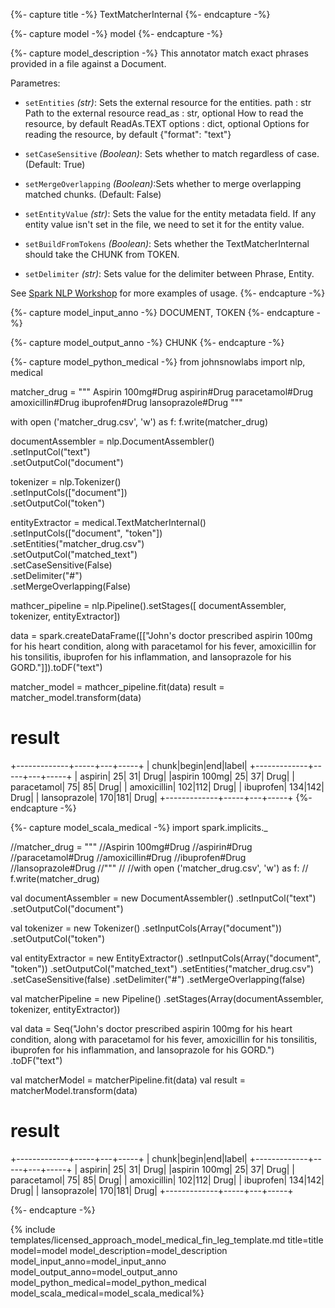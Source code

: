 {%- capture title -%}
TextMatcherInternal
{%- endcapture -%}

{%- capture model -%}
model
{%- endcapture -%}

{%- capture model_description -%}
This annotator match exact phrases provided in a file against a Document.

Parametres:

- `setEntities` *(str)*: Sets the external resource for the entities.
        path : str
            Path to the external resource
        read_as : str, optional
            How to read the resource, by default ReadAs.TEXT
        options : dict, optional
            Options for reading the resource, by default {"format": "text"}
- `setCaseSensitive` *(Boolean)*: Sets whether to match regardless of case. (Default: True)

- `setMergeOverlapping` *(Boolean)*:Sets whether to merge overlapping matched chunks. (Default: False)

- `setEntityValue` *(str)*: Sets the value for the entity metadata field. If any entity value isn't set in the file, we need to set it for the entity value.

- `setBuildFromTokens` *(Boolean)*:  Sets whether the TextMatcherInternal should take the CHUNK from TOKEN.

- `setDelimiter` *(str)*:  Sets value for the delimiter between Phrase, Entity.

See [Spark NLP Workshop](https://colab.research.google.com/github/JohnSnowLabs/spark-nlp-workshop/blob/master/tutorials/Certification_Trainings/Healthcare/41.Flattener.ipynb) for more examples of usage.
{%- endcapture -%}

{%- capture model_input_anno -%}
DOCUMENT, TOKEN 
{%- endcapture -%}

{%- capture model_output_anno -%}
CHUNK
{%- endcapture -%}

{%- capture model_python_medical -%}
from johnsnowlabs import nlp, medical

matcher_drug = """
Aspirin 100mg#Drug
aspirin#Drug
paracetamol#Drug
amoxicillin#Drug
ibuprofen#Drug
lansoprazole#Drug
"""

with open ('matcher_drug.csv', 'w') as f:
  f.write(matcher_drug)

documentAssembler = nlp.DocumentAssembler()\
    .setInputCol("text")\
    .setOutputCol("document")

tokenizer = nlp.Tokenizer()\
    .setInputCols(["document"])\
    .setOutputCol("token")

entityExtractor = medical.TextMatcherInternal()\
    .setInputCols(["document", "token"])\
    .setEntities("matcher_drug.csv")\
    .setOutputCol("matched_text")\
    .setCaseSensitive(False)\
    .setDelimiter("#")\
    .setMergeOverlapping(False)

mathcer_pipeline = nlp.Pipeline().setStages([
                  documentAssembler,
                  tokenizer,
                  entityExtractor])

data = spark.createDataFrame([["John's doctor prescribed aspirin 100mg for his heart condition, along with paracetamol for his fever, amoxicillin for his tonsilitis, ibuprofen for his inflammation, and lansoprazole for his GORD."]]).toDF("text")

matcher_model = mathcer_pipeline.fit(data)
result = matcher_model.transform(data)

# result
+-------------+-----+---+-----+
|        chunk|begin|end|label|
+-------------+-----+---+-----+
|      aspirin|   25| 31| Drug|
|aspirin 100mg|   25| 37| Drug|
|  paracetamol|   75| 85| Drug|
|  amoxicillin|  102|112| Drug|
|    ibuprofen|  134|142| Drug|
| lansoprazole|  170|181| Drug|
+-------------+-----+---+-----+
{%- endcapture -%}


{%- capture model_scala_medical -%}
import spark.implicits._

//matcher_drug = """
//Aspirin 100mg#Drug
//aspirin#Drug
//paracetamol#Drug
//amoxicillin#Drug
//ibuprofen#Drug
//lansoprazole#Drug
//"""
//
//with open ('matcher_drug.csv', 'w') as f:
//  f.write(matcher_drug)

val documentAssembler = new DocumentAssembler()
  .setInputCol("text")
  .setOutputCol("document")

val tokenizer = new Tokenizer()
  .setInputCols(Array("document"))
  .setOutputCol("token")

val entityExtractor = new EntityExtractor()
  .setInputCols(Array("document", "token"))
  .setOutputCol("matched_text")
  .setEntities("matcher_drug.csv")
  .setCaseSensitive(false)
  .setDelimiter("#")
  .setMergeOverlapping(false)

val matcherPipeline = new Pipeline()
  .setStages(Array(documentAssembler, 
                   tokenizer, 
                   entityExtractor))

val data = Seq("John's doctor prescribed aspirin 100mg for his heart condition, along with paracetamol for his fever, amoxicillin for his tonsilitis, ibuprofen for his inflammation, and lansoprazole for his GORD.")
  .toDF("text")

val matcherModel = matcherPipeline.fit(data)
val result = matcherModel.transform(data)


# result
+-------------+-----+---+-----+
|        chunk|begin|end|label|
+-------------+-----+---+-----+
|      aspirin|   25| 31| Drug|
|aspirin 100mg|   25| 37| Drug|
|  paracetamol|   75| 85| Drug|
|  amoxicillin|  102|112| Drug|
|    ibuprofen|  134|142| Drug|
| lansoprazole|  170|181| Drug|
+-------------+-----+---+-----+

{%- endcapture -%}


{% include templates/licensed_approach_model_medical_fin_leg_template.md
title=title
model=model
model_description=model_description
model_input_anno=model_input_anno
model_output_anno=model_output_anno
model_python_medical=model_python_medical
model_scala_medical=model_scala_medical%}
